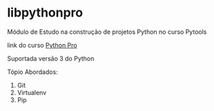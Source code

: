 # libpythonpro
Módulo de Estudo na construção de projetos Python no curso Pytools

link do curso [Python Pro](https://www.python.pro.br/)

Suportada versão 3 do Python

Tópio Abordados:
 1. Git
 2. Virtualenv 
 3. Pip